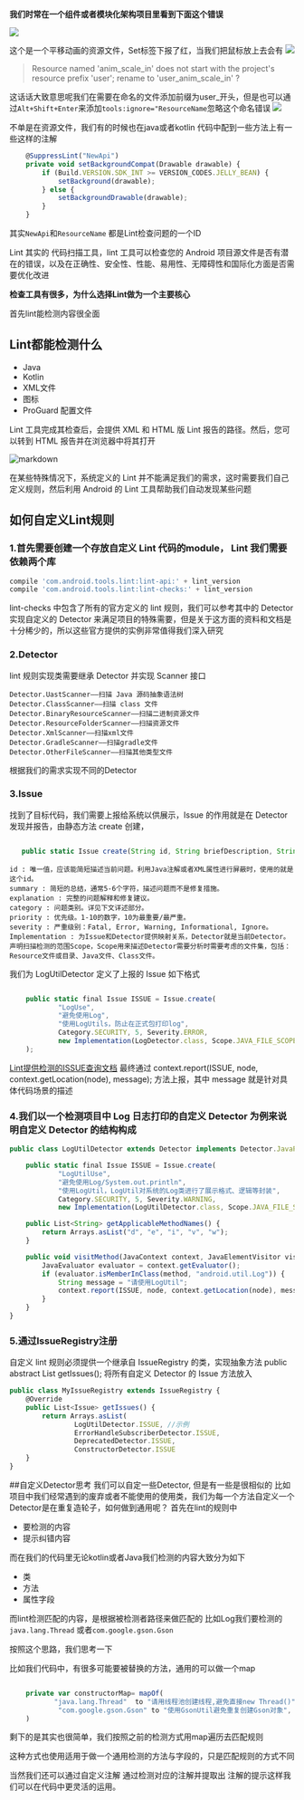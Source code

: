 **我们时常在一个组件或者模块化架构项目里看到下面这个错误**


![](http://10.185.240.240/wordpress/wp-content/uploads/lint_01.png)

这个是一个平移动画的资源文件，Set标签下报了红，当我们把鼠标放上去会有
![](http://10.185.240.240/wordpress/wp-content/uploads/lint_02.png)


> Resource named 'anim_scale_in' does not start with the project's resource prefix 'user'; rename to 'user_anim_scale_in' ?

 这话话大致意思呢我们在需要在命名的文件添加前缀为user_开头，但是也可以通过`Alt+Shift+Enter`来添加`tools:ignore="ResourceName`忽略这个命名错误
![](http://10.185.240.240/wordpress/wp-content/uploads/lint_03.png)


不单是在资源文件，我们有的时候也在java或者kotlin 代码中配到一些方法上有一些这样的注解
```javascript
    @SuppressLint("NewApi")
    private void setBackgroundCompat(Drawable drawable) {
        if (Build.VERSION.SDK_INT >= VERSION_CODES.JELLY_BEAN) {
            setBackground(drawable);
        } else {
            setBackgroundDrawable(drawable);
        }
    }
```

其实`NewApi`和`ResourceName` 都是Lint检查问题的一个ID

Lint 其实的 代码扫描工具，lint 工具可以检查您的 Android 项目源文件是否有潜在的错误，以及在正确性、安全性、性能、易用性、无障碍性和国际化方面是否需要优化改进

**检查工具有很多，为什么选择Lint做为一个主要核心**

首先lint能检测内容很全面

## Lint都能检测什么

* Java
* Kotlin
* XML文件
* 图标
* ProGuard 配置文件

Lint 工具完成其检查后，会提供 XML 和 HTML 版 Lint 报告的路径。然后，您可以转到 HTML 报告并在浏览器中将其打开

![markdown](https://developer.android.google.cn/studio/images/write/html_lint_report.png "markdown")


在某些特殊情况下，系统定义的 Lint 并不能满足我们的需求，这时需要我们自己定义规则，然后利用 Android 的 Lint 工具帮助我们自动发现某些问题

## 如何自定义Lint规则
### 1.首先需要创建一个存放自定义 Lint 代码的module， Lint 我们需要依赖两个库
```javascript
compile 'com.android.tools.lint:lint-api:' + lint_version
compile 'com.android.tools.lint:lint-checks:' + lint_version
```
lint-checks 中包含了所有的官方定义的 lint 规则，我们可以参考其中的 Detector 实现自定义的 Detector 来满足项目的特殊需要，但是关于这方面的资料和文档是十分稀少的，所以这些官方提供的实例非常值得我们深入研究


### 2.Detector

lint 规则实现类需要继承 Detector 并实现 Scanner 接口

    Detector.UastScanner——扫描 Java 源码抽象语法树
    Detector.ClassScanner——扫描 class 文件
    Detector.BinaryResourceScanner——扫描二进制资源文件
    Detector.ResourceFolderScanner——扫描资源文件
    Detector.XmlScanner——扫描xml文件
    Detector.GradleScanner——扫描gradle文件
    Detector.OtherFileScanner——扫描其他类型文件

根据我们的需求实现不同的Detector

### 3.Issue
找到了目标代码，我们需要上报给系统以供展示，Issue 的作用就是在 Detector 发现并报告，由静态方法 create 创建，
```javascript

   public static Issue create(String id, String briefDescription, String explanation, Category category, int priority, Severity severity, Implementation implementation)


```
    id : 唯一值，应该能简短描述当前问题。利用Java注解或者XML属性进行屏蔽时，使用的就是这个id。
    summary : 简短的总结，通常5-6个字符，描述问题而不是修复措施。
    explanation : 完整的问题解释和修复建议。
    category : 问题类别。详见下文详述部分。
    priority : 优先级。1-10的数字，10为最重要/最严重。
    severity : 严重级别：Fatal, Error, Warning, Informational, Ignore。
    Implementation : 为Issue和Detector提供映射关系，Detector就是当前Detector。声明扫描检测的范围Scope，Scope用来描述Detector需要分析时需要考虑的文件集，包括：Resource文件或目录、Java文件、Class文件。
我们为 LogUtilDetector 定义了上报的 Issue 如下格式
```javascript

    public static final Issue ISSUE = Issue.create(
            "LogUse",
            "避免使用Log",
            "使用LogUtils，防止在正式包打印log",
            Category.SECURITY, 5, Severity.ERROR,
            new Implementation(LogDetector.class, Scope.JAVA_FILE_SCOPE)
    );

```

[Lint提供检测的ISSUE查询文档](http://tools.android.com/tips/lint-checks) 
最终通过 context.report(ISSUE, node, context.getLocation(node), message); 方法上报，其中 message 就是针对具体代码场景的描述

### 4.我们以一个检测项目中 Log 日志打印的自定义 Detector 为例来说明自定义 Detector 的结构构成
```javascript
public class LogUtilDetector extends Detector implements Detector.JavaPsiScanner {

    public static final Issue ISSUE = Issue.create(
            "LogUtilUse",
            "避免使用Log/System.out.println",
            "使用LogUtil，LogUtil对系统的Log类进行了展示格式、逻辑等封装",
            Category.SECURITY, 5, Severity.WARNING,
            new Implementation(LogUtilDetector.class, Scope.JAVA_FILE_SCOPE));

    public List<String> getApplicableMethodNames() {
        return Arrays.asList("d", "e", "i", "v", "w");
    }

    public void visitMethod(JavaContext context, JavaElementVisitor visitor, PsiMethodCallExpression node, PsiMethod method) {
        JavaEvaluator evaluator = context.getEvaluator();
        if (evaluator.isMemberInClass(method, "android.util.Log")) {
            String message = "请使用LogUtil";
            context.report(ISSUE, node, context.getLocation(node), message);
        }
    }
}
```

### 5.通过IssueRegistry注册

自定义 lint 规则必须提供一个继承自 IssueRegistry 的类，实现抽象方法 public abstract List<Issue> getIssues(); 将所有自定义 Detector 的 Issue 方法放入
```javascript
public class MyIssueRegistry extends IssueRegistry {
    @Override
    public List<Issue> getIssues() {
        return Arrays.asList(
                LogUtilDetector.ISSUE, //示例
    			ErrorHandleSubscriberDetector.ISSUE,
                DeprecatedDetector.ISSUE,
                ConstructorDetector.ISSUE
    }
}
```

##自定义Detector思考
我们可以自定一些Detector, 但是有一些是很相似的
比如项目中我们经常遇到的废弃或者不能使用的使用类，我们为每一个方法自定义一个Detector是在重复造轮子，如何做到通用呢？
首先在lint的规则中

* 要检测的内容
* 提示纠错内容

而在我们的代码里无论kotlin或者Java我们检测的内容大致分为如下

* 类
* 方法
* 属性字段

而lint检测匹配的内容，是根据被检测者路径来做匹配的
比如Log我们要检测的`java.lang.Thread` 或者`com.google.gson.Gson`

按照这个思路，我们思考一下

比如我们代码中，有很多可能要被替换的方法，通用的可以做一个map

```javascript

    private var constructorMap= mapOf(
           "java.lang.Thread"  to "请用线程池创建线程,避免直接new Thread()",
            "com.google.gson.Gson" to "使用GsonUtil避免重复创建Gson对象",
    )

```

剩下的是其实也很简单，我们按照之前的检测方式用map遍历去匹配规则

这种方式也使用适用于做一个通用检测的方法与字段的，只是匹配规则的方式不同

当然我们还可以通过自定义注解 通过检测对应的注解并提取出 注解的提示这样我们可以在代码中更灵活的运用。

